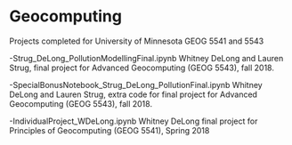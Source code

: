 # Geocomputing
Projects completed for University of Minnesota GEOG 5541 and 5543

-Strug_DeLong_PollutionModellingFinal.ipynb
Whitney DeLong and Lauren Strug, final project for Advanced Geocomputing (GEOG 5543), fall 2018. 

-SpecialBonusNotebook_Strug_DeLong_PollutionFinal.ipynb
Whitney DeLong and Lauren Strug, extra code for final project for Advanced Geocomputing (GEOG 5543), fall 2018. 

-IndividualProject_WDeLong.ipynb
Whitney DeLong final project for Principles of Geocomputing (GEOG 5541), Spring 2018
